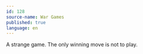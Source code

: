 ```yaml
---
id: 128
source-name: War Games
published: true
language: en
---
```

A strange game. The only winning move is not to play.
